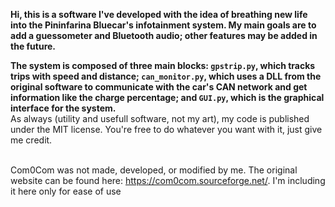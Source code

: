 
**Hi, this is a software I've developed with the idea of breathing new life into the Pininfarina Bluecar's infotainment system. My main goals are to add a guessometer and Bluetooth audio; other features may be added in the future.**

**The system is composed of three main blocks: `gpstrip.py`, which tracks trips with speed and distance; `can_monitor.py`, which uses a DLL from the original software to communicate with the car's CAN network and get information like the charge percentage; and `GUI.py`, which is the graphical interface for the system.**
<br>As always (utility and usefull software, not my art), my code is published under the MIT license. You're free to do whatever you want with it, just give me credit.

<br> Com0Com was not made, developed, or modified by me. The original website can be found here: https://com0com.sourceforge.net/. I'm including it here only for ease of use
